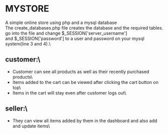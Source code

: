 # MYSTORE
A simple online store using php and a mysql database\
The create_databases.php file creates the database and the required tables. go into the file and change $_SESSION['server_username']\
and $_SESSION['password'] to a user and password on your mysql system(line 3 and 4).\

## customer:\
  - Customer can see all products as well as their recently purchased products\
  - Items added to the cart can be viewed after clicking the cart button on top\
  - Items in the cart will stay even after customer logs out\
## seller:\
  - They can view all items added by them in the dashboard and also add and update items\
